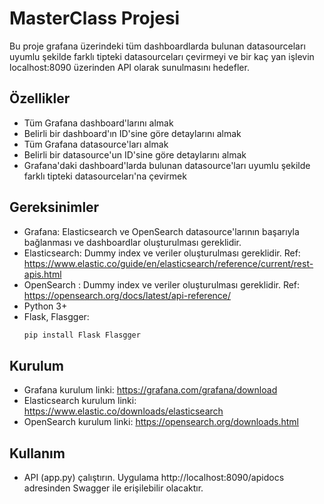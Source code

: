 # MasterClass Projesi

Bu proje grafana üzerindeki tüm dashboardlarda bulunan datasourceları uyumlu şekilde farklı tipteki datasourceları çevirmeyi ve bir kaç yan işlevin localhost:8090 üzerinden API olarak sunulmasını hedefler.


## Özellikler

- Tüm Grafana dashboard'larını almak
- Belirli bir dashboard'ın ID'sine göre detaylarını almak
- Tüm Grafana datasource'ları almak
- Belirli bir datasource'un ID'sine göre detaylarını almak
- Grafana'daki dashboard'larda bulunan datasource'ları uyumlu şekilde farklı tipteki datasourceları'na çevirmek

## Gereksinimler

- Grafana: Elasticsearch ve OpenSearch datasource'larının başarıyla bağlanması ve dashboardlar oluşturulması gereklidir. 
- Elasticsearch: Dummy index ve veriler oluşturulması gereklidir. Ref: https://www.elastic.co/guide/en/elasticsearch/reference/current/rest-apis.html
- OpenSearch : Dummy index ve veriler oluşturulması gereklidir. Ref: https://opensearch.org/docs/latest/api-reference/
- Python 3+
- Flask, Flasgger: 
   ```bash
   pip install Flask Flasgger

## Kurulum

- Grafana kurulum linki: https://grafana.com/grafana/download
- Elasticsearch kurulum linki: https://www.elastic.co/downloads/elasticsearch
- OpenSearch kurulum linki: https://opensearch.org/downloads.html

## Kullanım

- API (app.py) çalıştırın. Uygulama http://localhost:8090/apidocs adresinden Swagger ile erişilebilir olacaktır.

